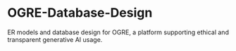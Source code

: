 # OGRE-Database-Design
ER models and database design for OGRE, a platform supporting ethical and transparent generative AI usage.
